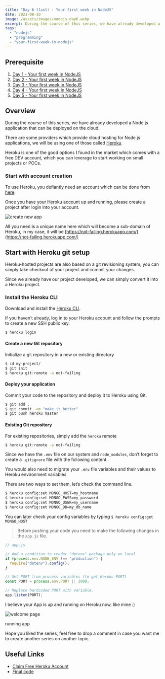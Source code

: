 ```yaml
---
title: "Day 6 (last) - Your first week in NodeJS"
date: 2021-08-10
image: /assets/images/nodejs-day6.webp
excerpt: During the course of this series, we have already developed a Node.js application that can be deployed on the cloud.
tags:
  - "nodejs"
  - "programming"
  - "your-first-week-in-nodejs"
---
```


## Prerequisite

1. [Day 1 - Your first week in NodeJS](/posts/day-1-your-first-week-in-nodejs)
2. [Day 2 - Your first week in NodeJS](/posts/day-2-your-first-week-in-nodejs)
3. [Day 3 - Your first week in NodeJS](/posts/day-3-your-first-week-in-nodejs)
4. [Day 4 - Your first week in NodeJS](/posts/day-4-your-first-week-in-nodejs)
5. [Day 5 - Your first week in NodeJS](/posts/day-5-your-first-week-in-nodejs)

## Overview

During the course of this series, we have already developed a Node.js application that can be deployed on the cloud.

There are some providers which provide cloud hosting for Node.js applications, we will be using one of those called [Heroku](https://heroku.com/).

Heroku is one of the good options I found in the market which comes with a free DEV account, which you can leverage to start working on small projects or POCs.

### Start with account creation

To use Heroku, you defiantly need an account which can be done from [here](https://signup.heroku.com/login).

Once you have your Heroku account up and running, please create a project after login into your account.

![create new app](/assets/images/UXERpk00V-1024x586.png "create_new_project")

All you need is a unique name here which will become a sub-domain of Heroku, in my case, it will be [https://not-failing.herokuapp.com/](https://not-failing.herokuapp.com/)

## Start with Heroku git setup

Heroku-hosted projects are also based on a git revisioning system, you can simply take checkout of your project and commit your changes.

Since we already have our project developed, we can simply convert it into a Heroku project.

### Install the Heroku CLI

Download and install the [Heroku CLI](https://devcenter.heroku.com/articles/heroku-command-line).

If you haven’t already, log in to your Heroku account and follow the prompts to create a new SSH public key.

```bash
$ heroku login
```

#### Create a new Git repository

Initialize a git repository in a new or existing directory

```bash
$ cd my-project/
$ git init
$ heroku git:remote -a not-failing
```

#### Deploy your application

Commit your code to the repository and deploy it to Heroku using Git.

```bash
$ git add .
$ git commit -am "make it better"
$ git push heroku master
```

#### Existing Git repository

For existing repositories, simply add the `heroku` remote

```bash
$ heroku git:remote -a not-failing
```

Since we have the `.env` file on our system and `node_modules`, don’t forget to create a `.gitignore` file with the following content.

You would also need to migrate your `.env` file variables and their values to Heroku environment variables.

There are two ways to set them, let’s check the command line.

```bash
$ heroku config:set MONGO_HOST=my_hostname
$ heroku config:set MONGO_PASS=my_password
$ heroku config:set MONGO_USER=my_username
$ heroku config:set MONGO_DB=my_db_name
```

You can later check your config variables by typing `$ heroku config:get MONGO_HOST`

> Before pushing your code you need to make the following changes in the `app.js` file.

```js
// app.js

// Add a condition to render "dotenv" package only on local
if (process.env.NODE_ENV !== "production") {
  require("dotenv").config();
}

// Get PORT from process variables (to get Heroku PORT)
const PORT = process.env.PORT || 3000;

// Replace hardcoded PORT with variable.
app.listen(PORT);
```

I believe your App is up and running on Heroku now, like mine :)

![welcome page](/assets/images/zQscyTFF-1024x645.png "heroku_app")

running app

Hope you liked the series, feel free to drop a comment in case you want me to create another series on another topic.

## Useful Links

- [Claim Free Heroku Account](https://signup.heroku.com/login)
- [Final code](https://github.com/gsin11/your-first-week-in-NodeJS)
